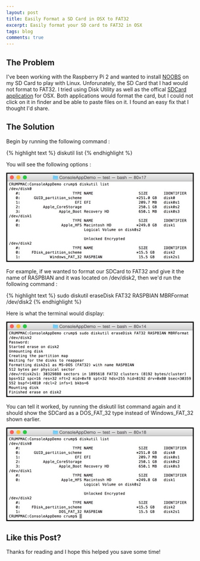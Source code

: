 ```yaml
---
layout: post
title: Easily Format a SD Card in OSX to FAT32
excerpt: Easily format your SD card to FAT32 in OSX
tags: blog
comments: true
---
```


## The Problem

I've been working with the Raspberry Pi 2 and wanted to install [NOOBS](https://www.raspberrypi.org/downloads/) on my SD Card to play with Linux. Unforunately, the SD Card that I had would not format to FAT32. I tried using Disk Utility as well as the offical [SDCard application](https://www.sdcard.org/downloads/formatter_4/eula_mac/index.html) for OSX. Both applications would format the card, but I could not click on it in finder and be able to paste files on it. I found an easy fix that I thought I'd share. 


## The Solution

Begin by running the following command :  

{% highlight text %}
diskutil list
{% endhighlight %}

You will see the following options : 

![image](/files/diskutilcommandline.jpg)

For example, if we wanted to format our SDCard to FAT32 and give it the name of RASPBIAN and it was located on /dev/disk2, then we'd run the following command :

{% highlight text %}
sudo diskutil eraseDisk FAT32 RASPBIAN MBRFormat /dev/disk2
{% endhighlight %}

Here is what the terminal would display:

![image](/files/finaloutputformatsdcard.jpg)

You can tell it worked, by running the diskutil list command again and it should show the SDCard as a DOS_FAT_32 type instead of Windows_FAT_32 shown earlier. 

![image](/files/diskutilfinalversionfat32.jpg)


## Like this Post?

Thanks for reading and I hope this helped you save some time!